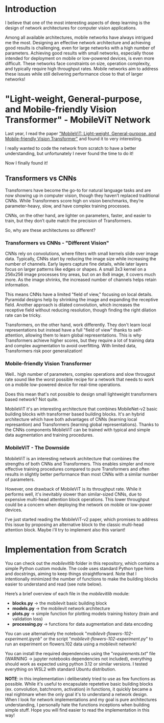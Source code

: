 # Introduction
I believe that one of the most interesting aspects of deep learning is the design of network architectures for computer vision applications.

Among all available architectures, mobile networks have always intrigued me the most. Designing an effective network architecture and achieving good results is challenging, even for large networks with a high number of parameters. Achieving good results with small networks, especially those intended for deployment on mobile or low-powered devices, is even more difficult. These networks face constraints on size, operation complexity, and typically require high throughput rates. Mobile networks aim to address these issues while still delivering performance close to that of larger networks!

# "Light-weight, General-purpose, and Mobile-friendly Vision Transformer" - MobileViT Network
Last year, I read the paper ["MobileViT: Light-weight, General-purpose, and Mobile-friendly Vision Transformer"](https://arxiv.org/pdf/2110.02178) and found it to very interesting.

I really wanted to code the network from scratch to have a better understanding, but unfortunately I never found the time to do it!

Now I finally found it!

## Transformers vs CNNs

Transformers have become the go-to for natural language tasks and are now showing up in computer vision, though they haven’t replaced traditional CNNs. While Transformers score high on vision benchmarks, they’re parameter-heavy, slow, and have complex training processes.

CNNs, on the other hand, are lighter on parameters, faster, and easier to train, but they don’t quite match the precision of Transformers.

So, why are these architectures so different?

### Transformers vs CNNs - "Different Vision"

CNNs rely on convolutions, where filters with small kernels slide over image data. Typically, CNNs start by reducing the image size while increasing the number of channels. Early layers capture fine details, while later layers focus on larger patterns like edges or shapes. A small 3x3 kernel on a 256x256 image processes tiny areas, but on an 8x8 image, it covers much more. As the image shrinks, the increased number of channels helps retain information.

This means CNNs have a limited "field of view," focusing on local details. Pyramidal designs help by shrinking the image and expanding the receptive field. Another approach is dilated convolution, which increases the receptive field without reducing resolution, though finding the right dilation rate can be tricky.

Transformers, on the other hand, work differently. They don't learn local representations but instead have a full "field of view" thanks to self-attention, allowing them to learn global representations. This is why Transformers achieve higher scores, but they require a lot of training data and complex augmentation to avoid overfitting. With limited data, Transformers risk poor generalization!

### Mobile-friendly Vision Transformer
Well.. high number of parameters, complex operations and slow througput rate sound like the worst possible recipe for a network that needs to work on a mobile low-powered device for real-time operations.

Does this mean that's not possible to design small lightweight transformers based network? Not quite.

MobileViT it's an interesting architecture that combines MobileNet-v2 basic building blocks with transformer based building blocks. It's an hybrid architecture which have both advantages of CNNs (learning local represantion) and Transformers (learning global representations). Thanks to the CNNs components MobileViT can be trained with typical and simple data augmentation and training procedures.

### MobileViT - The Downside
MobileViT is an interesting network architecture that combines the strengths of both CNNs and Transformers. This enables simpler and more effective training procedures compared to pure Transformers and often results in slightly better performance than most CNNs with a similar number of parameters.

However, one drawback of MobileViT is its throughput rate. While it performs well, it's inevitably slower than similar-sized CNNs, due to expensive multi-head attention block operations. This lower throughput could be a concern when deploying the network on mobile or low-power devices.

I've just started reading the MobileViT-v2 paper, which promises to address this issue by proposing an alternative block to the classic multi-head attention block. Maybe i'll try to implement also this variant!

# Implementation from Scratch
You can check out the *mobilevitlib* folder in this repository, which contains a simple Python custom module. The code uses standard Python type hints and docstrings, aiming to keep things straightforward. Note that I intentionally minimized the number of functions to make the building blocks easier to understand and read (see note below).

Here’s a brief overview of each file in the *mobilevitlib* module:
- **blocks.py** -> the mobilevit basic building block
- **models.py** -> the mobilevit network architecture
- **plots.py** -> simple function for plotting models training history (train and validation loss)
- **processing.py** -> functions for data augmentation and data encoding

You can use alternatively the notebook "*mobilevit-flowers-102-experiment.ipynb*" or the script "*mobilevit-flowers-102-experiment.py*" to run an experiment on flowers.102 data using a mobilevit network!

You can install the required dependencies using the "*requirements.txt*" file (WARNING -> jupyter notebooks dependencies not included), everything should work as expected using python 3.12 or similar versions. I tested everything on WSL2 with standard Ubuntu distribution.

**NOTE**: in this implementation i deliberately tried to use as few functions as possible. While it's useful to encapsulate repetetive basic building blocks (ex. convolution, batchnorm, activation) in functions, it quickly became a real nightmare when the only goal it's to understand a network design. When I look for network implementations and my goal is pure architectures understanding, I personally hate the functions inceptions when building simple stuff. Hope you will find easier to read the implementation in this way!
